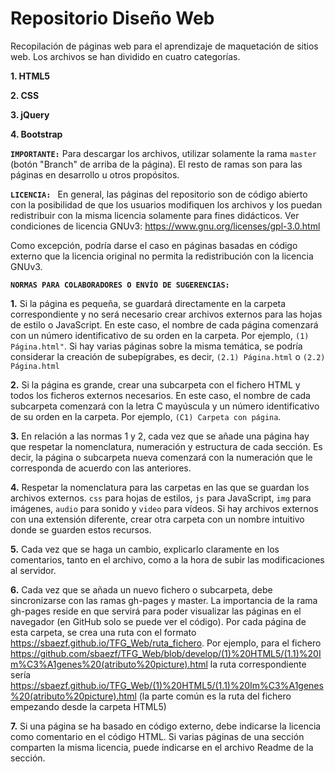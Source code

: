 ﻿# Repositorio Diseño Web
Recopilación de páginas web para el aprendizaje de maquetación de sitios web. Los archivos se han dividido en cuatro categorías.

**1. HTML5**

**2. CSS**

**3. jQuery**

**4. Bootstrap**

**`IMPORTANTE:`** Para descargar los archivos, utilizar solamente la rama `master` (botón "Branch" de arriba de la página). El resto de ramas son para las páginas en desarrollo u otros propósitos.

**`LICENCIA: `** En general, las páginas del repositorio son de código abierto con la posibilidad de que los usuarios modifiquen los archivos y los puedan redistribuir con la misma licencia solamente para fines didácticos. Ver condiciones de licencia GNUv3: https://www.gnu.org/licenses/gpl-3.0.html

Como excepción, podría darse el caso en páginas basadas en código externo que la licencia original no permita la redistribución con la licencia GNUv3.

**`NORMAS PARA COLABORADORES O ENVÍO DE SUGERENCIAS:`**

**1.** Si la página es pequeña, se guardará directamente en la carpeta correspondiente y no será necesario crear archivos externos para las hojas de estilo o JavaScript. En este caso, el nombre de cada página comenzará con un número identificativo de su orden en la carpeta. Por ejemplo, `(1) Página.html"`. Si hay varias páginas sobre la misma temática, se podría considerar la creación de subepígrabes, es decir, `(2.1) Página.html` o `(2.2) Página.html`

**2.** Si la página es grande, crear una subcarpeta con el fichero HTML y todos los ficheros externos necesarios. En este caso, el nombre de cada subcarpeta comenzará con la letra C mayúscula y un número identificativo de su orden en la carpeta. Por ejemplo, `(C1) Carpeta con página`.

**3.** En relación a las normas 1 y 2, cada vez que se añade una página hay que respetar la nomenclatura, numeración y estructura de cada sección. Es decir, la página o subcarpeta nueva comenzará con la numeración que le corresponda de acuerdo con las anteriores.

**4.** Respetar la nomenclatura para las carpetas en las que se guardan los archivos externos. `css` para hojas de estilos, `js` para JavaScript, `img` para imágenes, `audio` para sonido y `video` para vídeos. Si hay archivos externos con una extensión diferente, crear otra carpeta con un nombre intuitivo donde se guarden estos recursos.

**5.** Cada vez que se haga un cambio, explicarlo claramente en los comentarios, tanto en el archivo, como a la hora de subir las modificaciones al servidor.

**6.** Cada vez que se añada un nuevo fichero o subcarpeta, debe sincronizarse con las ramas gh-pages y master. La importancia de la rama gh-pages reside en que servirá para poder visualizar las páginas en el navegador (en GitHub solo se puede ver el código). Por cada página de esta carpeta, se crea una ruta con el formato https://sbaezf.github.io/TFG_Web/ruta_fichero. Por ejemplo, para el fichero https://github.com/sbaezf/TFG_Web/blob/develop/(1)%20HTML5/(1.1)%20Im%C3%A1genes%20(atributo%20picture).html la ruta correspondiente sería https://sbaezf.github.io/TFG_Web/(1)%20HTML5/(1.1)%20Im%C3%A1genes%20(atributo%20picture).html (la parte común es la ruta del fichero empezando desde la carpeta HTML5)

**7.** Si una página se ha basado en código externo, debe indicarse la licencia como comentario en el código HTML. Si varias páginas de una sección comparten la misma licencia, puede indicarse en el archivo Readme de la sección.